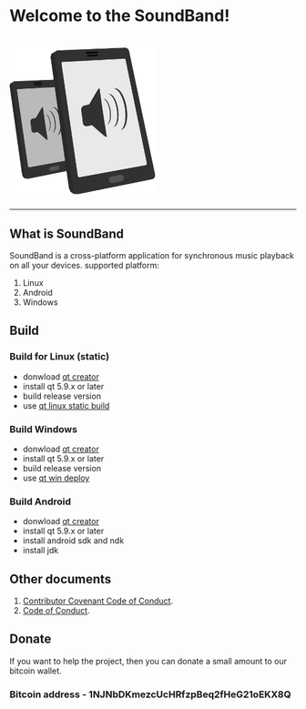 # Welcome to the SoundBand!
# ![AlcoParty Logo](/resurses/icons/logo.png)

***************************
## What is SoundBand
SoundBand is a cross-platform application for synchronous music playback on all your devices.
supported platform: 
1. Linux
2. Android 
3. Windows 

## Build

### Build for Linux (static)

* donwload [qt creator](https://www.qt.io/download-thank-you?os=linux)
* install qt 5.9.x or later
* build release version
* use [qt linux static build](https://github.com/EndrII/QtCrossPlatformBuildScript)


### Build Windows 
* donwload [qt creator](https://www.qt.io/download-thank-you?os=windows)
* install qt 5.9.x or later
* build release version
* use [qt win deploy](http://doc.qt.io/qt-5/windows-deployment.html)

### Build Android 
* donwload [qt creator](https://www.qt.io/download-thank-you?os=linux)
* install qt 5.9.x or later
* install android sdk and ndk
* install jdk

## Оther documents
	
1. [Contributor Covenant Code of Conduct](/doc/Contributor_Covenant_Code_of_Conduct.md).
2. [Code of Conduct](doc/Code_of_Conduct.md).

## Donate
If you want to help the project, then you can donate a small amount to our bitcoin wallet.

### Bitcoin address - 1NJNbDKmezcUcHRfzpBeq2fHeG21oEKX8Q
